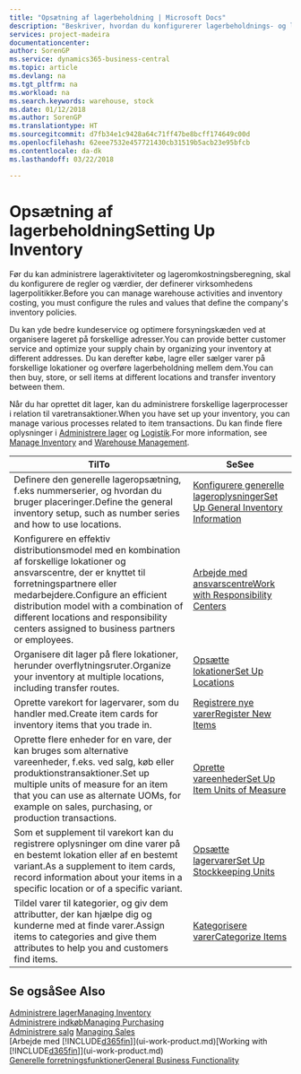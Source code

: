 ```yaml
---
title: "Opsætning af lagerbeholdning | Microsoft Docs"
description: "Beskriver, hvordan du konfigurerer lagerbeholdnings- og lagerprocesser, herunder overførselsruter og lokationer, f.eks. lagersteder."
services: project-madeira
documentationcenter: 
author: SorenGP
ms.service: dynamics365-business-central
ms.topic: article
ms.devlang: na
ms.tgt_pltfrm: na
ms.workload: na
ms.search.keywords: warehouse, stock
ms.date: 01/12/2018
ms.author: SorenGP
ms.translationtype: HT
ms.sourcegitcommit: d7fb34e1c9428a64c71ff47be8bcff174649c00d
ms.openlocfilehash: 62eee7532e457721430cb31519b5acb23e95bfcb
ms.contentlocale: da-dk
ms.lasthandoff: 03/22/2018

---
```

# <a name="setting-up-inventory"></a><span data-ttu-id="5294e-103">Opsætning af lagerbeholdning</span><span class="sxs-lookup"><span data-stu-id="5294e-103">Setting Up Inventory</span></span>
<span data-ttu-id="5294e-104">Før du kan administrere lageraktiviteter og lageromkostningsberegning, skal du konfigurere de regler og værdier, der definerer virksomhedens lagerpolitikker.</span><span class="sxs-lookup"><span data-stu-id="5294e-104">Before you can manage warehouse activities and inventory costing, you must configure the rules and values that define the company's inventory policies.</span></span>

<span data-ttu-id="5294e-105">Du kan yde bedre kundeservice og optimere forsyningskæden ved at organisere lageret på forskellige adresser.</span><span class="sxs-lookup"><span data-stu-id="5294e-105">You can provide better customer service and optimize your supply chain by organizing your inventory at different addresses.</span></span> <span data-ttu-id="5294e-106">Du kan derefter købe, lagre eller sælger varer på forskellige lokationer og overføre lagerbeholdning mellem dem.</span><span class="sxs-lookup"><span data-stu-id="5294e-106">You can then buy, store, or sell items at different locations and transfer inventory between them.</span></span>

<span data-ttu-id="5294e-107">Når du har oprettet dit lager, kan du administrere forskellige lagerprocesser i relation til varetransaktioner.</span><span class="sxs-lookup"><span data-stu-id="5294e-107">When you have set up your inventory, you can manage various processes related to item transactions.</span></span> <span data-ttu-id="5294e-108">Du kan finde flere oplysninger i [Administrere lager](inventory-manage-inventory.md) og [Logistik](warehouse-manage-warehouse.md).</span><span class="sxs-lookup"><span data-stu-id="5294e-108">For more information, see [Manage Inventory](inventory-manage-inventory.md) and [Warehouse Management](warehouse-manage-warehouse.md).</span></span>

| <span data-ttu-id="5294e-109">Til</span><span class="sxs-lookup"><span data-stu-id="5294e-109">To</span></span> | <span data-ttu-id="5294e-110">Se</span><span class="sxs-lookup"><span data-stu-id="5294e-110">See</span></span> |
| --- | --- |
| <span data-ttu-id="5294e-111">Definere den generelle lageropsætning, f.eks nummerserier, og hvordan du bruger placeringer.</span><span class="sxs-lookup"><span data-stu-id="5294e-111">Define the general inventory setup, such as number series and how to use locations.</span></span> |[<span data-ttu-id="5294e-112">Konfigurere generelle lageroplysninger</span><span class="sxs-lookup"><span data-stu-id="5294e-112">Set Up General Inventory Information</span></span>](inventory-how-setup-general.md) |
|<span data-ttu-id="5294e-113">Konfigurere en effektiv distributionsmodel med en kombination af forskellige lokationer og ansvarscentre, der er knyttet til forretningspartnere eller medarbejdere.</span><span class="sxs-lookup"><span data-stu-id="5294e-113">Configure an efficient distribution model with a combination of different locations and responsibility centers assigned to business partners or employees.</span></span>|[<span data-ttu-id="5294e-114">Arbejde med ansvarscentre</span><span class="sxs-lookup"><span data-stu-id="5294e-114">Work with Responsibility Centers</span></span>](inventory-responsibility-centers.md)|
| <span data-ttu-id="5294e-115">Organisere dit lager på flere lokationer, herunder overflytningsruter.</span><span class="sxs-lookup"><span data-stu-id="5294e-115">Organize your inventory at multiple locations, including transfer routes.</span></span> |[<span data-ttu-id="5294e-116">Opsætte lokationer</span><span class="sxs-lookup"><span data-stu-id="5294e-116">Set Up Locations</span></span>](inventory-how-register-new-items.md) |
| <span data-ttu-id="5294e-117">Oprette varekort for lagervarer, som du handler med.</span><span class="sxs-lookup"><span data-stu-id="5294e-117">Create item cards for inventory items that you trade in.</span></span> |[<span data-ttu-id="5294e-118">Registrere nye varer</span><span class="sxs-lookup"><span data-stu-id="5294e-118">Register New Items</span></span>](inventory-how-register-new-items.md) |
|<span data-ttu-id="5294e-119">Oprette flere enheder for en vare, der kan bruges som alternative vareenheder, f.eks. ved salg, køb eller produktionstransaktioner.</span><span class="sxs-lookup"><span data-stu-id="5294e-119">Set up multiple units of measure for an item that you can use as alternate UOMs, for example on sales, purchasing, or production transactions.</span></span>|[<span data-ttu-id="5294e-120">Oprette vareenheder</span><span class="sxs-lookup"><span data-stu-id="5294e-120">Set Up Item Units of Measure</span></span>](inventory-how-setup-units-of-measure.md)|
|<span data-ttu-id="5294e-121">Som et supplement til varekort kan du registrere oplysninger om dine varer på en bestemt lokation eller af en bestemt variant.</span><span class="sxs-lookup"><span data-stu-id="5294e-121">As a supplement to item cards, record information about your items in a specific location or of a specific variant.</span></span>|[<span data-ttu-id="5294e-122">Opsætte lagervarer</span><span class="sxs-lookup"><span data-stu-id="5294e-122">Set Up Stockkeeping Units</span></span>](inventory-how-to-set-up-stockkeeping-units.md)|
| <span data-ttu-id="5294e-123">Tildel varer til kategorier, og giv dem attributter, der kan hjælpe dig og kunderne med at finde varer.</span><span class="sxs-lookup"><span data-stu-id="5294e-123">Assign items to categories and give them attributes to help you and customers find items.</span></span> |[<span data-ttu-id="5294e-124">Kategorisere varer</span><span class="sxs-lookup"><span data-stu-id="5294e-124">Categorize Items</span></span>](inventory-how-categorize-items.md) |

## <a name="see-also"></a><span data-ttu-id="5294e-125">Se også</span><span class="sxs-lookup"><span data-stu-id="5294e-125">See Also</span></span>
[<span data-ttu-id="5294e-126">Administrere lager</span><span class="sxs-lookup"><span data-stu-id="5294e-126">Managing Inventory</span></span>](inventory-manage-inventory.md)  
[<span data-ttu-id="5294e-127">Administrere indkøb</span><span class="sxs-lookup"><span data-stu-id="5294e-127">Managing Purchasing</span></span>](purchasing-manage-purchasing.md)  
<span data-ttu-id="5294e-128">[Administrere salg](sales-manage-sales.md)  </span><span class="sxs-lookup"><span data-stu-id="5294e-128">[Managing Sales](sales-manage-sales.md)  </span></span>  
<span data-ttu-id="5294e-129">[Arbejde med [!INCLUDE[d365fin](includes/d365fin_md.md)]](ui-work-product.md)</span><span class="sxs-lookup"><span data-stu-id="5294e-129">[Working with [!INCLUDE[d365fin](includes/d365fin_md.md)]](ui-work-product.md)</span></span>  
[<span data-ttu-id="5294e-130">Generelle forretningsfunktioner</span><span class="sxs-lookup"><span data-stu-id="5294e-130">General Business Functionality</span></span>](ui-across-business-areas.md)

